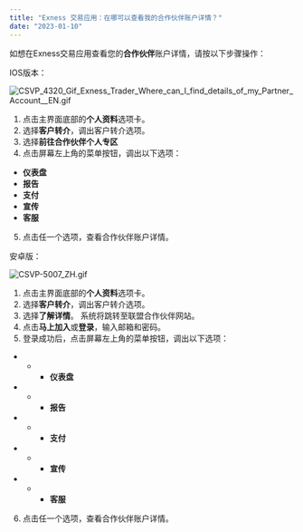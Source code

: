 ```yaml
---
title: "Exness 交易应用：在哪可以查看我的合作伙伴账户详情？"
date: "2023-01-10"
---
```


如想在Exness交易应用查看您的**合作伙伴**账户详情，请按以下步骤操作：

IOS版本：

![CSVP_4320_Gif_Exness_Trader_Where_can_I_find_details_of_my_Partner_Account__EN.gif](https://testingcf.jsdelivr.net/gh/jarlin8/OSS@main/exhelp/CSVP_4320_Gif_Exness_Trader_Where_can_I_find_details_of_my_Partner_Account__EN.gif)

1. 点击主界面底部的**个人资料**选项卡。
2. 选择**客户转介**，调出客户转介选项。
3. 选择**前往合作伙伴个人专区**
4. 点击屏幕左上角的菜单按钮，调出以下选项：

- **仪表盘**
- **报告**
- **支付**
- **宣传**
- **客服**

5. 点击任一个选项，查看合作伙伴账户详情。

安卓版：

![CSVP-5007_ZH.gif](https://testingcf.jsdelivr.net/gh/jarlin8/OSS@main/exhelp/CSVP-5007_ZH.gif)

1. 点击主界面底部的**个人资料**选项卡。
2. 选择**客户转介**，调出客户转介选项。
3. 选择**了解详情**。 系统将跳转至联盟合作伙伴网站。 
4. 点击**马上加入**或**登录**，输入邮箱和密码。 
5. 登录成功后，点击屏幕左上角的菜单按钮，调出以下选项：

- - - **仪表盘**

- - - **报告**

- - - **支付**

- - - **宣传**

- - - **客服**

6. 点击任一个选项，查看合作伙伴账户详情。
